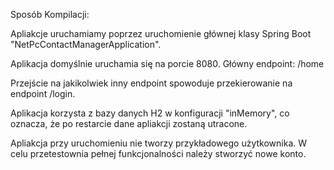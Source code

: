 Sposób Kompilacji:

Apliakcje uruchamiamy poprzez uruchomienie głównej klasy Spring Boot
"NetPcContactManagerApplication".

Aplikacja domyślnie uruchamia się na porcie 8080. 
Główny endpoint: /home

Przejście na jakikolwiek inny endpoint spowoduje przekierowanie na endpoint /login.

Aplikacja korzysta z bazy danych H2 w konfiguracji "inMemory", co oznacza, że po restarcie 
dane apliakcji zostaną utracone.

Apliakcja przy uruchomieniu nie tworzy przykładowego użytkownika. W celu przetestownia 
pełnej funkcjonalności należy stworzyć nowe konto.

